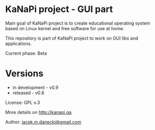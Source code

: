 # KaNaPi project - GUI part

Main goal of KaNaPi project is to create educational operating system based on Linux kernel
and free software for use at home.

This repository is part of KaNaPi project to work on GUI libs and applications.

Current phase: Beta

# Versions
* in development - v0.9
* released - v0.8

License: GPL v.3

More details on http://kanapi.ga

Author: jacek.m.danecki@gmail.com

